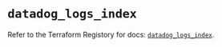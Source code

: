 # `datadog_logs_index`

Refer to the Terraform Registory for docs: [`datadog_logs_index`](https://registry.terraform.io/providers/datadog/datadog/3.31.0/docs/resources/logs_index).
